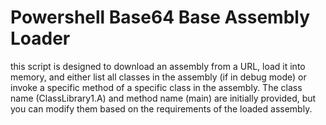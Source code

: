 # Powershell Base64 Base Assembly Loader
 this script is designed to download an assembly from a URL, load it into memory, and either list all classes in the assembly (if in debug mode) or invoke a specific method of a specific class in the assembly. The class name (ClassLibrary1.A) and method name (main) are initially provided, but you can modify them based on the requirements of the loaded assembly.
